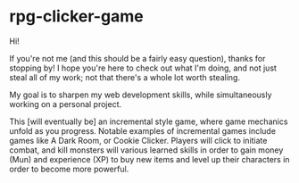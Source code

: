 # rpg-clicker-game

Hi!

If you're not me (and this should be a fairly easy question), thanks for stopping by! I hope you're here to check out what I'm doing, and not just steal all of my work; not that there's a whole lot worth stealing.

My goal is to sharpen my web development skills, while simultaneously working on a personal project. 

This [will eventually be] an incremental style game, where game mechanics unfold as you progress. Notable examples of incremental games include games like A Dark Room, or Cookie Clicker. Players will click to initiate combat, and kill monsters will various learned skills in order to gain money (Mun) and experience (XP) to buy new items and level up their characters in order to become more powerful. 
